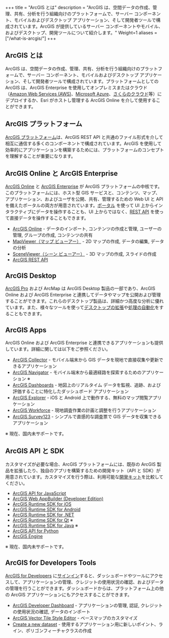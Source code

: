 +++
title = "ArcGIS とは"
description = "ArcGIS は、空間データの作成、管理、共有、分析を行う組織向けのプラットフォームで、サーバー コンポーネント、モバイルおよびデスクトップ アプリケーション、そして開発者ツールで構成されています。ArcGIS が提供しているサーバー コンポーネントやモバイル、およびデスクトップ、開発ツールについて紹介します。"
Weight=1
aliases = ["/what-is-arcgis/"]
+++

## ArcGIS とは
ArcGIS は、空間データの作成、管理、共有、分析を行う組織向けのプラットフォームで、サーバー コンポーネント、モバイルおよびデスクトップ アプリケーション、そして開発者ツールで構成されています。プラットフォームとしての ArcGIS は、ArcGIS Enterprise を使用してオンプレミスまたはクラウド（[Amazon Web Services (AWS)](https://aws.amazon.com/jp/ec2/)、[Microsoft Azure](https://azure.microsoft.com/ja-jp/)、[さくらのクラウド](https://cloud.sakura.ad.jp/)等）にデプロイするか、Esri がホストし管理する ArcGIS Online を介して使用することができます。

## ArcGIS プラットフォーム
[ArcGIS プラットフォーム](https://www.esrij.com/question/85268/)は、ArcGIS REST API と共通のファイル形式を介して相互に通信する多くのコンポーネントで構成されています。ArcGIS を使用して効率的にアプリケーションを構築するためには、プラットフォームのコンセプトを理解することが重要になります。

## ArcGIS Online と ArcGIS Enterprise
[ArcGIS Online](https://www.esrij.com/products/arcgis-online/) と [ArcGIS Enterprise](https://www.esrij.com/products/arcgis-enterprise/) が ArcGIS プラットフォームの中核です。このプラットフォームには、ホスト型 GIS サービスと、コンテンツ、マップ、アプリケーション、およびユーザを公開、共有、管理するための Web UI と API を備えたポータルの両方が用意されています。[ポータル](https://www.esrij.com/products/arcgis-enterprise/details/portal-for-arcgis/) を使って UI 上からインタラクティブにデータを操作することも、UI 上からではなく、[REST API](https://developers.arcgis.com/documentation/core-concepts/rest-api/) を使って直接データを操作することもできます。

* [ArcGIS Online](https://www.esrij.com/products/arcgis-online/) - データのインポート, コンテンツの作成と管理, ユーザーの管理, グループの作成, コンテンツの共有
* [MapViewer（マップ ビューアー）](https://www.arcgis.com/home/webmap/viewer.html) - 2D マップの作成, データの編集, データの分析
* [SceneViewer（シーン ビューアー）](https://www.arcgis.com/home/webscene/viewer.html) - 3D マップの作成, スライドの作成
* [ArcGIS REST API](https://developers.arcgis.com/documentation/core-concepts/rest-api/)

## ArcGIS Desktop
[ArcGIS Pro](https://www.esrij.com/products/arcgis-desktop/) および ArcMap は ArcGIS Desktop 製品の一部であり、ArcGIS Online および ArcGIS Enterprise と連携してデータやマップを公開および管理することができます。これらのデスクトップ製品は、詳細かつ高度な分析に優れています。また、様々なツールを使って[デスクトップの拡張](https://community.esri.com/docs/DOC-11507)や[処理の自動化](https://www.esrij.com/products/arcgis-desktop/details/framework/)をすることもできます。

## ArcGIS Apps
ArcGIS Online および ArcGIS Enterprise と連携できるアプリケーションも提供しています。詳細に関しては以下をご参照ください。

* [ArcGIS Collector](https://www.esrij.com/products/arcgis-collector/) - モバイル端末から GIS データを現地で直接収集や更新できるアプリケーション
* [ArcGIS Navigator](https://www.esri.com/products/navigator) - モバイル端末から最適経路を探索するためのアプリケーション ※
* [ArcGIS Dashboards](https://www.esrij.com/products/arcgis-dashboards/) - 地図上のリアルタイム データを監視、追跡、および評価することに特化したダッシュボード アプリケーション
* [ArcGIS Explorer](https://www.esrij.com/products/arcgis-explorer/) - iOS と Android 上で動作する、無料のマップ閲覧アプリケーション
* [ArcGIS Workforce](https://www.esrij.com/products/workforce/) - 現地調査作業の計画と調整を行うアプリケーション
* [ArcGIS Survey123](https://www.esrij.com/products/survey123/) - シンプルで直感的な調査票で GIS データを収集できるアプリケーション

※ 現在、国内未サポートです。

## ArcGIS API と SDK
カスタマイズが必要な場合、ArcGIS プラットフォームには、既存の ArcGIS 製品を拡張したり、独自のアプリを構築するための開発キット（API と SDK）が用意されています。カスタマイズを行う際は、利用可能な[開発キット](https://www.esrij.com/products/developer/)を比較してください。

* [ArcGIS API for JavaScript](https://www.esrij.com/products/arcgis-api-for-javascript/)
* [ArcGIS Web AppBuilder (Developer Edition)](https://www.esrij.com/products/web-appbuilder-dev/)
* [ArcGIS Runtime SDK for iOS](https://www.esrij.com/products/arcgis-runtime-sdk-for-ios/)
* [ArcGIS Runtime SDK for Android](https://www.esrij.com/products/arcgis-runtime-sdk-for-android/)
* [ArcGIS Runtime SDK for .NET](https://www.esrij.com/products/arcgis-runtime-sdk-for-dotnet/)
* [ArcGIS Runtime SDK for Qt](https://developers.arcgis.com/qt/latest/)     ※
* [ArcGIS Runtime SDK for Java](https://developers.arcgis.com/java/latest/) ※
* [ArcGIS API for Python](https://www.esrij.com/products/arcgis-api-for-python/)
* [ArcGIS Engine](https://www.esrij.com/products/arcgis-engine/) 

※ 現在、国内未サポートです。

## ArcGIS for Developers Tools
[ArcGIS for Developers](https://www.esrij.com/products/arcgis-for-developers/) に[サインイン](https://developers.arcgis.com/dashboard)すると、ダッシュボードやツールにアクセスして、アプリケーションの管理、クレジットの使用状況の確認、およびデータの管理を行うことができます。ダッシュボードからは、プラットフォーム上の他の ArcGIS アプリケーションにもアクセスすることができます。

* [ArcGIS Developer Dashboard](https://developers.arcgis.com/dashboard) - アプリケーションの管理, 認証, クレジットの使用状況の確認, データのインポート
* [ArcGIS Vector Tile Style Editor](https://developers.arcgis.com/vector-tile-style-editor/) - ベースマップのカスタマイズ
* [Create a new dataset](https://developers.arcgis.com/layers/new) - 使用するアプリケーション用に新しいポイント、ライン、ポリゴンフィーチャクラスの作成
